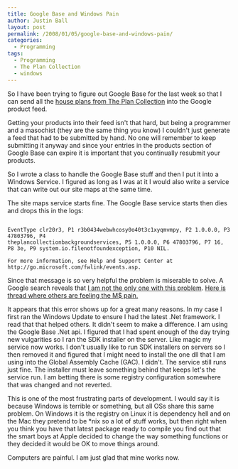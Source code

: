 ```yaml
---
title: Google Base and Windows Pain
author: Justin Ball
layout: post
permalink: /2008/01/05/google-base-and-windows-pain/
categories:
  - Programming
tags:
  - Programming
  - The Plan Collection
  - windows
---
```


So I have been trying to figure out Google Base for the last week so that I can send all the <a href="http://www.theplancollection.com" title="The Plan Collection">house plans from The Plan Collection</a> into the Google product feed.

Getting your products into their feed isn't that hard, but being a programmer and a masochist (they are the same thing you know) I couldn't just generate a feed that had to be submitted by hand.  No one will remember to keep submitting it anyway and since your entries in the products section of Google Base can expire it is important that you continually resubmit your products.

So I wrote a class to handle the Google Base stuff and then I put it into a Windows Service.  I figured as long as I was at it I would also write a service that can write out our site maps at the same time.

The site maps service starts fine.  The Google Base service starts then dies and drops this in the logs:

<pre><code class="ruby">
EventType clr20r3, P1 r3b0434webwhcosy0o40t3c1xyqmvmpy, P2 1.0.0.0, P3 47803796, P4
theplancollectionbackgroundservices, P5 1.0.0.0, P6 47803796, P7 16, P8 3e, P9 system.io.filenotfoundexception, P10 NIL.

For more information, see Help and Support Center at http://go.microsoft.com/fwlink/events.asp.
</pre></code>

Since that message is so very helpful the problem is miserable to solve.  A Google search reveals that <a href="http://blogs.msdn.com/elton/archive/2006/03/06/545090.aspx">I am not the only one with this problem</a>.  <a href="http://forums.microsoft.com/MSDN/ShowPost.aspx?PostID=328111&SiteID=1&mode=1">Here is thread where others are feeling the M$ pain.</a>

It appears that this error shows up for a great many reasons.  In my case I first ran the Windows Update to ensure I had the latest .Net framework.  I read that that helped others.  It didn't seem to make a difference.  I am using the Google Base .Net api.  I figured that I had spent enough of the day trying new vulgarities so I ran the SDK installer on the server.  Like magic my service now works.  I don't usually like to run SDK installers on servers so I then removed it and figured that I might need to install the one dll that I am using into the Global Assembly Cache (GAC).  I didn't.  The service still runs just fine.  The installer must leave something behind that keeps let's the service run.  I am betting there is some registry configuration somewhere that was changed and not reverted.

This is one of the most frustrating parts of development.  I would say it is because Windows is terrible or something, but all OSs share this same problem.  On Windows it is the registry on Linux it is dependency hell and on the Mac they pretend to be *nix so a lot of stuff works, but then right when you think you have that latest package ready to compile you find out that the smart boys at Apple decided to change the way something functions or they decided it would be OK to move things around.

Computers are painful.  I am just glad that mine works now.
